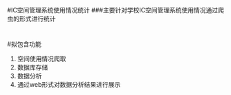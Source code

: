 #IC空间管理系统使用情况统计
###主要针对学校IC空间管理系统使用情况通过爬虫的形式进行统计
#
#拟包含功能
1. 空间使用情况爬取
2. 数据库存储
3. 数据分析
4. 通过web形式对数据分析结果进行展示
